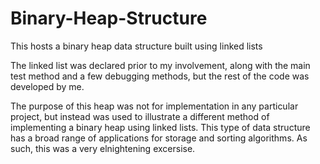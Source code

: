 # Binary-Heap-Structure
This hosts a binary heap data structure built using linked lists

The linked list was declared prior to my involvement, along with the main test method and a few debugging methods, but the rest of the code was developed by me.

The purpose of this heap was not for implementation in any particular project, but instead was used to illustrate a different method of implementing a binary heap using linked lists. This type of data structure has a broad range of applications for storage and sorting algorithms. As such, this was a very elnightening excersise.
